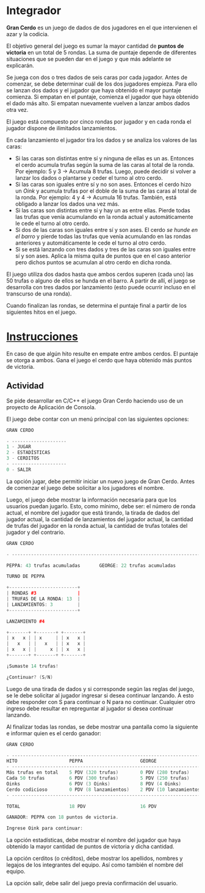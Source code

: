 ﻿# Integrador

**Gran Cerdo** es un juego de dados de dos jugadores en el que intervienen el azar y la codicia.

El objetivo general del juego es sumar la mayor cantidad de **puntos de victoria** en un total de 5 rondas. La suma de puntaje depende de diferentes situaciones que se pueden dar en el juego y que más adelante se explicarán.

Se juega con dos o tres dados de seis caras por cada jugador. Antes de comenzar, se debe determinar cuál de los dos jugadores empieza. Para ello se lanzan dos dados y el jugador que haya obtenido el mayor puntaje comienza. Si empatan en el puntaje, comienza el jugador que haya obtenido el dado más alto. Si empatan nuevamente vuelven a lanzar ambos dados otra vez.

El juego está compuesto por cinco rondas por jugador y en cada ronda el jugador dispone de ilimitados lanzamientos.

En cada lanzamiento el jugador tira los dados y se analiza los valores de las caras:

- Si las caras son distintas entre sí y ninguna de ellas es un as. Entonces el cerdo acumula trufas según la suma de las caras al total de la ronda. Por ejemplo: 5 y 3 → Acumula 8 trufas. Luego, puede decidir si volver a lanzar los dados o plantarse y ceder el turno al otro cerdo.
- Si las caras son iguales entre sí y no son ases. Entonces el cerdo hizo un *Oink* y acumula trufas por el doble de la suma de las caras al total de la ronda. Por ejemplo: 4 y 4 → Acumula 16 trufas. También, está obligado a lanzar los dados una vez más.
- Si las caras son distintas entre sí y hay un as entre ellas. Pierde todas las trufas que venía acumulando en la ronda actual y automáticamente le cede el turno al otro cerdo.
- Si dos de las caras son iguales entre sí y son ases. El cerdo *se hunde en el barro* y pierde todas las trufas que venía acumulando en las rondas anteriores y automáticamente le cede el turno al otro cerdo.
- Si se está lanzando con tres dados y tres de las caras son iguales entre sí y son ases. Aplica la misma quita de puntos que en el caso anterior pero dichos puntos se acumulan al otro cerdo en dicha ronda.

El juego utiliza dos dados hasta que ambos cerdos superen (cada uno) las 50 trufas o alguno de ellos se hunda en el barro. A partir de allí, el juego se desarrolla con tres dados por lanzamiento (esto puede ocurrir incluso en el transcurso de una ronda).

Cuando finalizan las rondas, se determina el puntaje final a partir de los siguientes hitos en el juego.

# [Instrucciones](https://www.notion.so/a69d3a1d4ff7476c876a552e32669009)

En caso de que algún hito resulte en empate entre ambos cerdos. El puntaje se otorga a ambos. Gana el juego el cerdo que haya obtenido más puntos de victoria.

## Actividad

Se pide desarrollar en C/C++ el juego Gran Cerdo haciendo uso de un proyecto de Aplicación de Consola.

El juego debe contar con un menú principal con las siguientes opciones:

```cpp
GRAN CERDO

- --------------------
1 - JUGAR
2 - ESTADÍSTICAS
3 - CERDITOS
- --------------------
0 - SALIR
```

La opción jugar, debe permitir iniciar un nuevo juego de Gran Cerdo. Antes de comenzar el juego debe solicitar a los jugadores el nombre.

Luego, el juego debe mostrar la información necesaria para que los usuarios puedan jugarlo. Esto, como mínimo, debe ser: el número de ronda actual, el nombre del jugador que está tirando, la tirada de dados del jugador actual, la cantidad de lanzamientos del jugador actual, la cantidad de trufas del jugador en la ronda actual, la cantidad de trufas totales del jugador y del contrario.

```cpp
GRAN CERDO

- -----------------------------------------------------------------------

PEPPA: 43 trufas acumuladas       GEORGE: 22 trufas acumuladas

TURNO DE PEPPA

+-------------------------+
| RONDAS #3               |
| TRUFAS DE LA RONDA: 13  |
| LANZAMIENTOS: 3         |
+-------------------------+

LANZAMIENTO #4

+-------+ +-------+ +-------+
| x   x | | x     | | x   x |
|   x   | |   x   | | x   x |
| x   x | |     x | | x   x |
+-------+ +-------+ +-------+

¡Sumaste 14 trufas!

¿Continuar? (S/N)
```

Luego de una tirada de dados y si corresponde según las reglas del juego, se le debe solicitar al jugador ingresar si desea continuar lanzando. A esto debe responder con S para continuar o N para no continuar. Cualquier otro ingreso debe resultar en repreguntar al jugador si desea continuar lanzando.

Al finalizar todas las rondas, se debe mostrar una pantalla como la siguiente e informar quien es el cerdo ganador:

```cpp
GRAN CERDO

- -----------------------------------------------------------------------
HITO                   PEPPA                     GEORGE
- -----------------------------------------------------------------------
Más trufas en total    5 PDV (320 trufas)        0 PDV (280 trufas)
Cada 50 trufas         6 PDV (300 trufas)        5 PDV (250 trufas)
Oinks                  6 PDV (3 Oinks)           8 PDV (4 Oinks)
Cerdo codicioso        0 PDV (8 lanzamientos)    2 PDV (10 lanzamientos)
- -----------------------------------------------------------------------

TOTAL                  18 PDV                    16 PDV

GANADOR: PEPPA con 18 puntos de victoria.

Ingrese Oink para continuar:
```
La opción estadísticas, debe mostrar el nombre del jugador que haya obtenido la mayor cantidad de puntos de victoria y dicha cantidad.

La opción cerditos (o créditos), debe mostrar los apellidos, nombres y legajos de los integrantes del equipo. Así como también el nombre del equipo.

La opción salir, debe salir del juego previa confirmación del usuario.